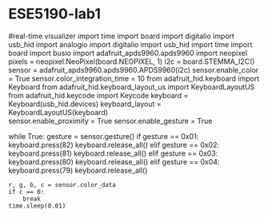 # ESE5190-lab1
#real-time visualizer
import time
import board
import digitalio
import usb_hid
import analogio
import digitalio
import usb_hid
import time
import board
import busio
import adafruit_apds9960.apds9960
import neopixel
pixels = neopixel.NeoPixel(board.NEOPIXEL, 1)
i2c = board.STEMMA_I2C()
sensor = adafruit_apds9960.apds9960.APDS9960(i2c)
sensor.enable_color = True
sensor.color_integration_time = 10
from adafruit_hid.keyboard import Keyboard
from adafruit_hid.keyboard_layout_us import KeyboardLayoutUS
from adafruit_hid.keycode import Keycode
keyboard = Keyboard(usb_hid.devices)
keyboard_layout = KeyboardLayoutUS(keyboard)  
sensor.enable_proximity = True
sensor.enable_gesture = True


while True:
    gesture = sensor.gesture()
    if gesture == 0x01:
        keyboard.press(82)
        keyboard.release_all()
    elif gesture == 0x02:
        keyboard.press(81)
        keyboard.release_all()
    elif gesture == 0x03:
        keyboard.press(80)
        keyboard.release_all()
    elif gesture == 0x04:
        keyboard.press(79)
        keyboard.release_all()
        
    r, g, b, c = sensor.color_data
    if c == 0:
        break
    time.sleep(0.01)
